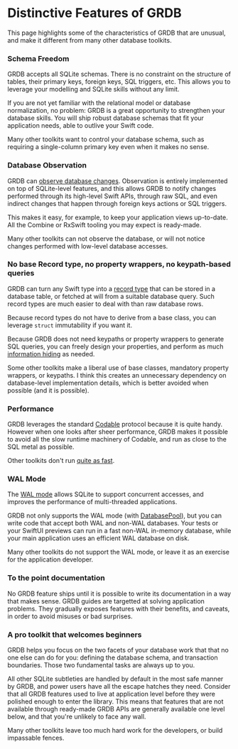 Distinctive Features of GRDB
============================

This page highlights some of the characteristics of GRDB that are unusual, and make it different from many other database toolkits.

### Schema Freedom

GRDB accepts all SQLite schemas. There is no constraint on the structure of tables, their primary keys, foreign keys, SQL triggers, etc. This allows you to leverage your modelling and SQLite skills without any limit.

If you are not yet familiar with the relational model or database normalization, no problem: GRDB is a great opportunity to strengthen your database skills. You will ship robust database schemas that fit your application needs, able to outlive your Swift code.

Many other toolkits want to control your database schema, such as requiring a single-column primary key even when it makes no sense.

### Database Observation

GRDB can [observe database changes](../README.md#database-changes-observation). Observation is entirely implemented on top of SQLite-level features, and this allows GRDB to notify changes performed through its high-level Swift APIs, through raw SQL, and even indirect changes that happen through foreign keys actions or SQL triggers.

This makes it easy, for example, to keep your application views up-to-date. All the Combine or RxSwift tooling you may expect is ready-made.

Many other toolkits can not observe the database, or will not notice changes performed with low-level database accesses.

### No base Record type, no property wrappers, no keypath-based queries

GRDB can turn any Swift type into a [record type](../README.md#records) that can be stored in a database table, or fetched at will from a suitable database query. Such record types are much easier to deal with than raw database rows.

Because record types do not have to derive from a base class, you can leverage `struct` immutability if you want it.

Because GRDB does not need keypaths or property wrappers to generate SQL queries, you can freely design your properties, and perform as much [information hiding](https://en.wikipedia.org/wiki/Information_hiding) as needed.

Some other toolkits make a liberal use of base classes, mandatory property wrappers, or keypaths. I think this creates an unnecessary dependency on database-level implementation details, which is better avoided when possible (and it is possible).

### Performance

GRDB leverages the standard [Codable](https://developer.apple.com/documentation/foundation/archives_and_serialization/encoding_and_decoding_custom_types) protocol because it is quite handy. However when one looks after sheer performance, GRDB makes it possible to avoid all the slow runtime machinery of Codable, and run as close to the SQL metal as possible.

Other toolkits don't run [quite as fast](https://github.com/groue/GRDB.swift/wiki/Performance).

### WAL Mode

The [WAL mode](https://sqlite.org/wal.html) allows SQLite to support concurrent accesses, and improves the performance of multi-threaded applications.

GRDB not only supports the WAL mode (with [DatabasePool](../README.md#database-pools)), but you can write code that accept both WAL and non-WAL databases. Your tests or your SwiftUI previews can run in a fast non-WAL in-memory database, while your main application uses an efficient WAL database on disk.

Many other toolkits do not support the WAL mode, or leave it as an exercise for the application developer.

### To the point documentation

No GRDB feature ships until it is possible to write its documentation in a way that makes sense. GRDB guides are targetted at solving application problems. They gradually exposes features with their benefits, and caveats, in order to avoid misuses or bad surprises.

### A pro toolkit that welcomes beginners

GRDB helps you focus on the two facets of your database work that that no one else can do for you: defining the database schema, and transaction boundaries. Those two fundamental tasks are always up to you.

All other SQLite subtleties are handled by default in the most safe manner by GRDB, and power users have all the escape hatches they need. Consider that all GRDB features used to live at application level before they were polished enough to enter the library. This means that features that are not available through ready-made GRDB APIs are generally available one level below, and that you're unlikely to face any wall.

Many other toolkits leave too much hard work for the developers, or build impassable fences.
